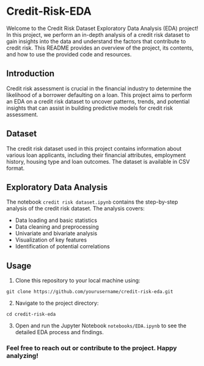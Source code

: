 # Credit-Risk-EDA

Welcome to the Credit Risk Dataset Exploratory Data Analysis (EDA) project! In this project, we perform an in-depth analysis of a credit risk dataset to gain insights into the data and understand the factors that contribute to credit risk. This README provides an overview of the project, its contents, and how to use the provided code and resources.


## Introduction

Credit risk assessment is crucial in the financial industry to determine the likelihood of a borrower defaulting on a loan. This project aims to perform an EDA on a credit risk dataset to uncover patterns, trends, and potential insights that can assist in building predictive models for credit risk assessment.

## Dataset

The credit risk dataset used in this project contains information about various loan applicants, including their financial attributes, employment history, housing type and loan outcomes. The dataset is available in CSV format.


## Exploratory Data Analysis

The notebook `credit risk dataset.ipynb` contains the step-by-step analysis of the credit risk dataset. The analysis covers:

- Data loading and basic statistics
- Data cleaning and preprocessing
- Univariate and bivariate analysis
- Visualization of key features
- Identification of potential correlations

## Usage

1. Clone this repository to your local machine using:

```git clone https://github.com/yourusername/credit-risk-eda.git```

2. Navigate to the project directory:

```cd credit-risk-eda```

3. Open and run the Jupyter Notebook `notebooks/EDA.ipynb` to see the detailed EDA process and findings.


### Feel free to reach out or contribute to the project. Happy analyzing!


